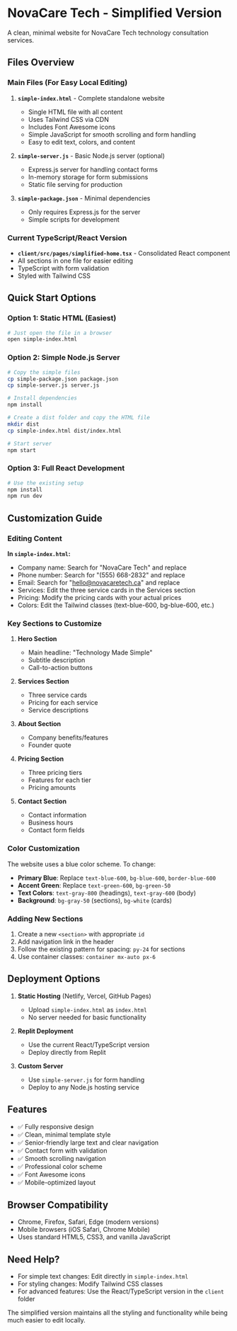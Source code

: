 # NovaCare Tech - Simplified Version

A clean, minimal website for NovaCare Tech technology consultation services.

## Files Overview

### Main Files (For Easy Local Editing)

1. **`simple-index.html`** - Complete standalone website
   - Single HTML file with all content
   - Uses Tailwind CSS via CDN
   - Includes Font Awesome icons
   - Simple JavaScript for smooth scrolling and form handling
   - Easy to edit text, colors, and content

2. **`simple-server.js`** - Basic Node.js server (optional)
   - Express.js server for handling contact forms
   - In-memory storage for form submissions
   - Static file serving for production

3. **`simple-package.json`** - Minimal dependencies
   - Only requires Express.js for the server
   - Simple scripts for development

### Current TypeScript/React Version

- **`client/src/pages/simplified-home.tsx`** - Consolidated React component
- All sections in one file for easier editing
- TypeScript with form validation
- Styled with Tailwind CSS

## Quick Start Options

### Option 1: Static HTML (Easiest)
```bash
# Just open the file in a browser
open simple-index.html
```

### Option 2: Simple Node.js Server
```bash
# Copy the simple files
cp simple-package.json package.json
cp simple-server.js server.js

# Install dependencies
npm install

# Create a dist folder and copy the HTML file
mkdir dist
cp simple-index.html dist/index.html

# Start server
npm start
```

### Option 3: Full React Development
```bash
# Use the existing setup
npm install
npm run dev
```

## Customization Guide

### Editing Content

**In `simple-index.html`:**
- Company name: Search for "NovaCare Tech" and replace
- Phone number: Search for "(555) 668-2832" and replace
- Email: Search for "hello@novacaretech.ca" and replace
- Services: Edit the three service cards in the Services section
- Pricing: Modify the pricing cards with your actual prices
- Colors: Edit the Tailwind classes (text-blue-600, bg-blue-600, etc.)

### Key Sections to Customize

1. **Hero Section**
   - Main headline: "Technology Made Simple"
   - Subtitle description
   - Call-to-action buttons

2. **Services Section**
   - Three service cards
   - Pricing for each service
   - Service descriptions

3. **About Section**
   - Company benefits/features
   - Founder quote

4. **Pricing Section**
   - Three pricing tiers
   - Features for each tier
   - Pricing amounts

5. **Contact Section**
   - Contact information
   - Business hours
   - Contact form fields

### Color Customization

The website uses a blue color scheme. To change:

- **Primary Blue**: Replace `text-blue-600`, `bg-blue-600`, `border-blue-600`
- **Accent Green**: Replace `text-green-600`, `bg-green-50`
- **Text Colors**: `text-gray-800` (headings), `text-gray-600` (body)
- **Background**: `bg-gray-50` (sections), `bg-white` (cards)

### Adding New Sections

1. Create a new `<section>` with appropriate `id`
2. Add navigation link in the header
3. Follow the existing pattern for spacing: `py-24` for sections
4. Use container classes: `container mx-auto px-6`

## Deployment Options

1. **Static Hosting** (Netlify, Vercel, GitHub Pages)
   - Upload `simple-index.html` as `index.html`
   - No server needed for basic functionality

2. **Replit Deployment**
   - Use the current React/TypeScript version
   - Deploy directly from Replit

3. **Custom Server**
   - Use `simple-server.js` for form handling
   - Deploy to any Node.js hosting service

## Features

- ✅ Fully responsive design
- ✅ Clean, minimal template style
- ✅ Senior-friendly large text and clear navigation
- ✅ Contact form with validation
- ✅ Smooth scrolling navigation
- ✅ Professional color scheme
- ✅ Font Awesome icons
- ✅ Mobile-optimized layout

## Browser Compatibility

- Chrome, Firefox, Safari, Edge (modern versions)
- Mobile browsers (iOS Safari, Chrome Mobile)
- Uses standard HTML5, CSS3, and vanilla JavaScript

## Need Help?

- For simple text changes: Edit directly in `simple-index.html`
- For styling changes: Modify Tailwind CSS classes
- For advanced features: Use the React/TypeScript version in the `client` folder

The simplified version maintains all the styling and functionality while being much easier to edit locally.